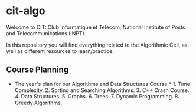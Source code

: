 # cit-algo
Welcome to CIT: Club Informatique et Telecom, National Institute of Posts and Telecommunications (INPT).

In this repository you will find everything related to the Algorithmic Cell, as well as different resources to learn/practice.

## Course Planning
* The year's plan for our Algorithms and Data Structures Course *
      1. Time Complexity.
      2. Sorting and Searching Algorithms.
      3. C++ Crash Course.
      4. Data Structures.
      5. Graphs.
      6. Trees.
      7. Dynamic Programming.
      8. Greedy Algorithms.
